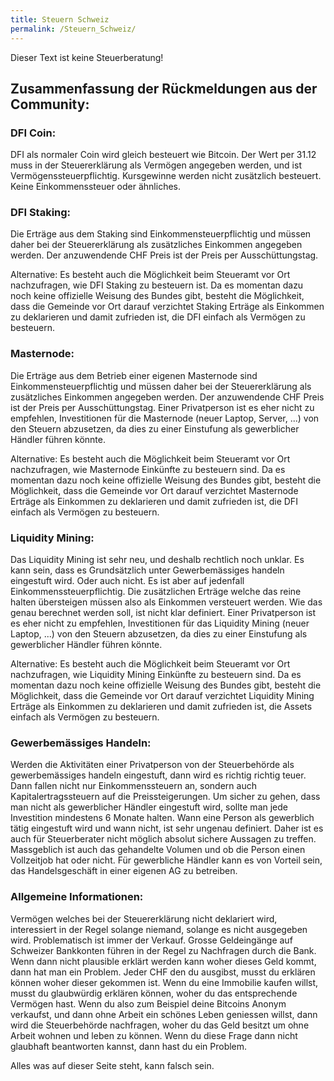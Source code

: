 ```yaml
---
title: Steuern Schweiz
permalink: /Steuern_Schweiz/
---
```


Dieser Text ist keine Steuerberatung!

## Zusammenfassung der Rückmeldungen aus der Community:

### DFI Coin:

DFI als normaler Coin wird gleich besteuert wie Bitcoin. Der Wert per 31.12 muss in der Steuererklärung als Vermögen angegeben werden, und ist Vermögenssteuerpflichtig. Kursgewinne werden nicht zusätzlich besteuert. Keine Einkommenssteuer oder ähnliches.

### DFI Staking:

Die Erträge aus dem Staking sind Einkommensteuerpflichtig und müssen daher bei der Steuererklärung als zusätzliches Einkommen angegeben werden. Der anzuwendende CHF Preis ist der Preis per Ausschüttungstag.

Alternative: Es besteht auch die Möglichkeit beim Steueramt vor Ort nachzufragen, wie DFI Staking zu besteuern ist. Da es momentan dazu noch keine offizielle Weisung des Bundes gibt, besteht die Möglichkeit, dass die Gemeinde vor Ort darauf verzichtet Staking Erträge als Einkommen zu deklarieren und damit zufrieden ist, die DFI einfach als Vermögen zu besteuern.

### Masternode:

Die Erträge aus dem Betrieb einer eigenen Masternode sind Einkommensteuerpflichtig und müssen daher bei der Steuererklärung als zusätzliches Einkommen angegeben werden. Der anzuwendende CHF Preis ist der Preis per Ausschüttungstag. Einer Privatperson ist es eher nicht zu empfehlen, Investitionen für die Masternode (neuer Laptop, Server, ...) von den Steuern abzusetzen, da dies zu einer Einstufung als gewerblicher Händler führen könnte.

Alternative: Es besteht auch die Möglichkeit beim Steueramt vor Ort nachzufragen, wie Masternode Einkünfte zu besteuern sind. Da es momentan dazu noch keine offizielle Weisung des Bundes gibt, besteht die Möglichkeit, dass die Gemeinde vor Ort darauf verzichtet Masternode Erträge als Einkommen zu deklarieren und damit zufrieden ist, die DFI einfach als Vermögen zu besteuern.

### Liquidity Mining:

Das Liquidity Mining ist sehr neu, und deshalb rechtlich noch unklar. Es kann sein, dass es Grundsätzlich unter Gewerbemässiges handeln eingestuft wird. Oder auch nicht. Es ist aber auf jedenfall Einkommenssteuerpflichtig. Die zusätzlichen Erträge welche das reine halten übersteigen müssen also als Einkommen versteuert werden. Wie das genau berechnet werden soll, ist nicht klar definiert. Einer Privatperson ist es eher nicht zu empfehlen, Investitionen für das Liquidity Mining (neuer Laptop, ...) von den Steuern abzusetzen, da dies zu einer Einstufung als gewerblicher Händler führen könnte.

Alternative: Es besteht auch die Möglichkeit beim Steueramt vor Ort nachzufragen, wie Liquidity Mining Einkünfte zu besteuern sind. Da es momentan dazu noch keine offizielle Weisung des Bundes gibt, besteht die Möglichkeit, dass die Gemeinde vor Ort darauf verzichtet Liquidity Mining Erträge als Einkommen zu deklarieren und damit zufrieden ist, die Assets einfach als Vermögen zu besteuern.

### Gewerbemässiges Handeln:

Werden die Aktivitäten einer Privatperson von der Steuerbehörde als gewerbemässiges handeln eingestuft, dann wird es richtig richtig teuer. Dann fallen nicht nur Einkommenssteuern an, sondern auch Kapitalertragssteuern auf die Preissteigerungen. Um sicher zu gehen, dass man nicht als gewerblicher Händler eingestuft wird, sollte man jede Investition mindestens 6 Monate halten. Wann eine Person als gewerblich tätig eingestuft wird und wann nicht, ist sehr ungenau definiert. Daher ist es auch für Steuerberater nicht möglich absolut sichere Aussagen zu treffen. Massgeblich ist auch das gehandelte Volumen und ob die Person einen Vollzeitjob hat oder nicht. Für gewerbliche Händler kann es von Vorteil sein, das Handelsgeschäft in einer eigenen AG zu betreiben.

### Allgemeine Informationen:

Vermögen welches bei der Steuererklärung nicht deklariert wird, interessiert in der Regel solange niemand, solange es nicht ausgegeben wird. Problematisch ist immer der Verkauf. Grosse Geldeingänge auf Schweizer Bankkonten führen in der Regel zu Nachfragen durch die Bank. Wenn dann nicht plausible erklärt werden kann woher dieses Geld kommt, dann hat man ein Problem. Jeder CHF den du ausgibst, musst du erklären können woher dieser gekommen ist. Wenn du eine Immobilie kaufen willst, musst du glaubwürdig erklären können, woher du das entsprechende Vermögen hast. Wenn du also zum Beispiel deine Bitcoins Anonym verkaufst, und dann ohne Arbeit ein schönes Leben geniessen willst, dann wird die Steuerbehörde nachfragen, woher du das Geld besitzt um ohne Arbeit wohnen und leben zu können. Wenn du diese Frage dann nicht glaubhaft beantworten kannst, dann hast du ein Problem.

Alles was auf dieser Seite steht, kann falsch sein.
